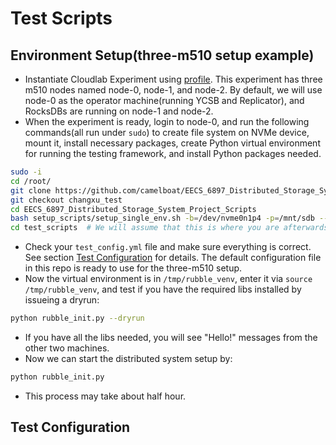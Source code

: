 # Test Scripts

## Environment Setup(three-m510 setup example)

- Instantiate Cloudlab Experiment using [profile](https://www.cloudlab.us/manage_profile.php?action=edit&uuid=4bfc3b7b-b3f4-11eb-b1eb-e4434b2381fc). This experiment has three m510 nodes named node-0, node-1, and node-2. By default, we will use node-0 as the operator machine(running YCSB and Replicator), and RocksDBs are running on node-1 and node-2.
- When the experiment is ready, login to node-0, and run the following commands(all run under `sudo`) to create file system on NVMe device, mount it, install necessary packages, create Python virtual environment for running the testing framework, and install Python packages needed.
```bash
sudo -i
cd /root/
git clone https://github.com/camelboat/EECS_6897_Distributed_Storage_System_Project_Scripts
git checkout changxu_test
cd EECS_6897_Distributed_Storage_System_Project_Scripts
bash setup_scripts/setup_single_env.sh -b=/dev/nvme0n1p4 -p=/mnt/sdb --operator
cd test_scripts  # We will assume that this is where you are afterwards.
```
- Check your `test_config.yml` file and make sure everything is correct. See section [Test Configuration](#test-configuration) for details. The default configuration file in this repo is ready to use for the three-m510 setup.
- Now the virtual environment is in `/tmp/rubble_venv`, enter it via
`source /tmp/rubble_venv`, and test if you have the required libs installed by issueing a dryrun:
```bash
python rubble_init.py --dryrun
```
- If you have all the libs needed, you will see "Hello!" messages from the other two machines.
- Now we can start the distributed system setup by:
```bash
python rubble_init.py
```
- This process may take about half hour.

## Test Configuration